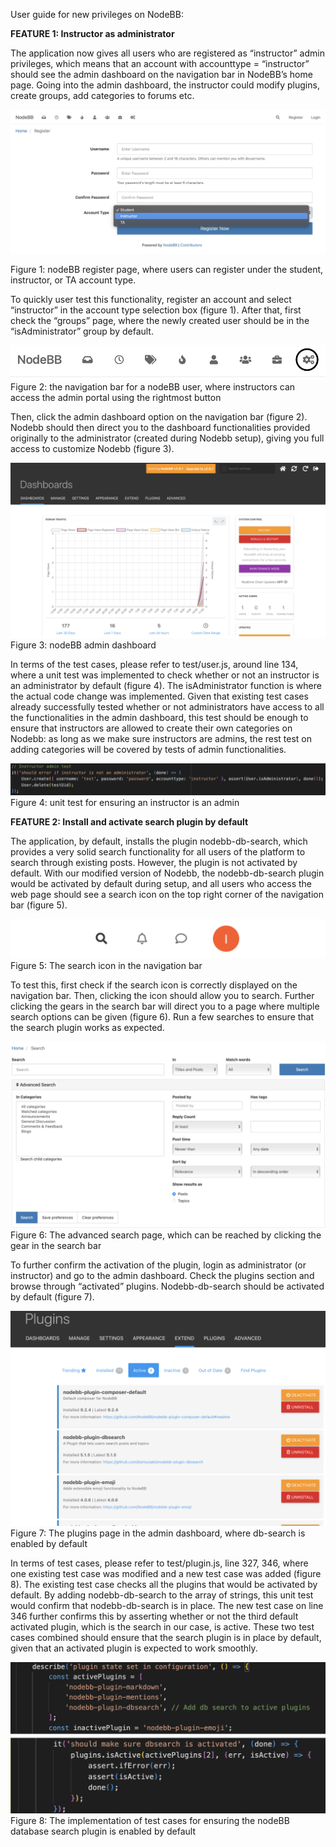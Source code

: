User guide for new privileges on NodeBB:

**FEATURE 1: Instructor as administrator**

The application now gives all users who are registered as “instructor” admin privileges, which means that an account with accounttype =  “instructor” should see the admin dashboard on the navigation bar in NodeBB’s home page. Going into the admin dashboard, the instructor could modify plugins, create groups, add categories to forums etc. 

![alt text](https://github.com/CMU-313/spring23-nodebb-team-c2/blob/main/UserGuideImages/Screenshot%202023-03-02%20at%202.50.53%20PM.png)
  
Figure 1: nodeBB register page, where users can register under the student, instructor, or TA account type.

To quickly user test this functionality, register an account and select “instructor” in the account type selection box (figure 1). After that, first check the “groups” page, where the newly created user should be in the “isAdministrator” group by default. 

![alt text](https://github.com/CMU-313/spring23-nodebb-team-c2/blob/main/UserGuideImages/Screenshot%202023-03-02%20at%202.51.37%20PM.png)
Figure 2: the navigation bar for a nodeBB user, where instructors can access the admin portal using the rightmost button

Then, click the admin dashboard option on the navigation bar (figure 2). Nodebb should then direct you to the dashboard functionalities provided originally to the administrator (created during Nodebb setup), giving you full access to customize Nodebb (figure 3).

![alt text](https://github.com/CMU-313/spring23-nodebb-team-c2/blob/main/UserGuideImages/Screenshot%202023-03-02%20at%202.50.43%20PM.png)
Figure 3: nodeBB admin dashboard

In terms of the test cases, please refer to test/user.js, around line 134, where a unit test was implemented to check whether or not an instructor is an administrator by default (figure 4). The isAdministrator function is where the actual code change was implemented. Given that existing test cases already successfully tested whether or not administrators have access to all the functionalities in the admin dashboard, this test should be enough to ensure that instructors are allowed to create their own categories on Nodebb: as long as we make sure instructors are admins, the rest test on adding categories will be covered by tests of admin functionalities. 

![alt text](https://github.com/CMU-313/spring23-nodebb-team-c2/blob/main/UserGuideImages/Screenshot%202023-03-02%20at%202.50.36%20PM.png)
Figure 4: unit test for ensuring an instructor is an admin



**FEATURE 2: Install and activate search plugin by default**

The application, by default, installs the plugin nodebb-db-search, which provides a very solid search functionality for all users of the platform to search through existing posts. However, the plugin is not activated by default. With our modified version of Nodebb, the nodebb-db-search plugin would be activated by default during setup, and all users who access the web page should see a search icon on the top right corner of the navigation bar (figure 5).

![alt text](https://github.com/CMU-313/spring23-nodebb-team-c2/blob/main/UserGuideImages/Screenshot%202023-03-02%20at%202.50.27%20PM.png)
Figure 5: The search icon in the navigation bar

To test this, first check if the search icon is correctly displayed on the navigation bar. Then, clicking the icon should allow you to search. Further clicking the gears in the search bar will direct you to a page where multiple search options can be given (figure 6). Run a few searches to ensure that the search plugin works as expected. 

![alt text](https://github.com/CMU-313/spring23-nodebb-team-c2/blob/main/UserGuideImages/Screenshot%202023-03-02%20at%202.50.10%20PM.png)
Figure 6: The advanced search page, which can be reached by clicking the gear in the search bar

To further confirm the activation of the plugin, login as administrator (or instructor) and go to the admin dashboard. Check the plugins section and browse through “activated” plugins. Nodebb-db-search should be activated by default (figure 7). 

![alt text](https://github.com/CMU-313/spring23-nodebb-team-c2/blob/main/UserGuideImages/Screenshot%202023-03-02%20at%202.49.57%20PM.png)
Figure 7: The plugins page in the admin dashboard, where db-search is enabled by default

In terms of test cases, please refer to test/plugin.js, line 327, 346, where one existing test case was modified and a new test case was added (figure 8). The existing test case checks all the plugins that would be activated by default. By adding nodebb-db-search to the array of strings, this unit test would confirm that nodebb-db-search is in place. The new test case on line 346 further confirms this by asserting whether or not the third default activated plugin, which is the search in our case, is active. These two test cases combined should ensure that the search plugin is in place by default, given that an activated plugin is expected to work smoothly. 

![alt text](https://github.com/CMU-313/spring23-nodebb-team-c2/blob/main/UserGuideImages/Screenshot%202023-03-02%20at%202.49.44%20PM.png)
Figure 8: The implementation of test cases for ensuring the nodeBB database search plugin is enabled by default
